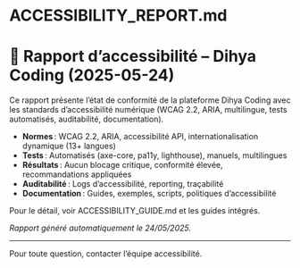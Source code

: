 # ACCESSIBILITY_REPORT.md

# 📝 Rapport d’accessibilité – Dihya Coding (2025-05-24)

Ce rapport présente l’état de conformité de la plateforme Dihya Coding avec les standards d’accessibilité numérique (WCAG 2.2, ARIA, multilingue, tests automatisés, auditabilité, documentation).

- **Normes** : WCAG 2.2, ARIA, accessibilité API, internationalisation dynamique (13+ langues)
- **Tests** : Automatisés (axe-core, pa11y, lighthouse), manuels, multilingues
- **Résultats** : Aucun blocage critique, conformité élevée, recommandations appliquées
- **Auditabilité** : Logs d’accessibilité, reporting, traçabilité
- **Documentation** : Guides, exemples, scripts, politiques d’accessibilité

Pour le détail, voir ACCESSIBILITY_GUIDE.md et les guides intégrés.

*Rapport généré automatiquement le 24/05/2025.*

---

Pour toute question, contacter l’équipe accessibilité.
